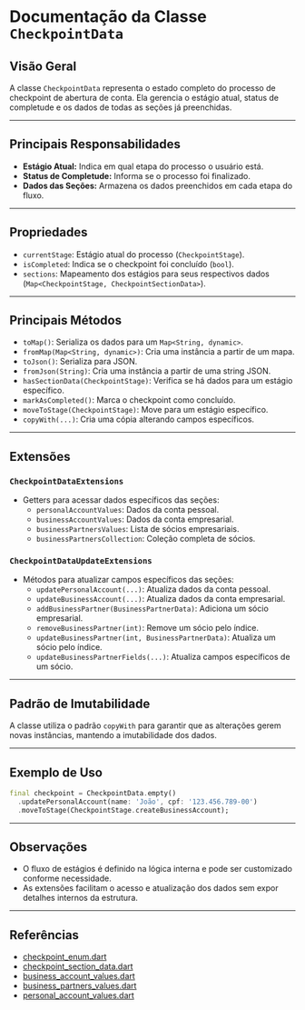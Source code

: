 # Documentação da Classe `CheckpointData`

## Visão Geral
A classe `CheckpointData` representa o estado completo do processo de checkpoint de abertura de conta. Ela gerencia o estágio atual, status de completude e os dados de todas as seções já preenchidas.

---

## Principais Responsabilidades
- **Estágio Atual:** Indica em qual etapa do processo o usuário está.
- **Status de Completude:** Informa se o processo foi finalizado.
- **Dados das Seções:** Armazena os dados preenchidos em cada etapa do fluxo.

---

## Propriedades
- `currentStage`: Estágio atual do processo (`CheckpointStage`).
- `isCompleted`: Indica se o checkpoint foi concluído (`bool`).
- `sections`: Mapeamento dos estágios para seus respectivos dados (`Map<CheckpointStage, CheckpointSectionData>`).

---

## Principais Métodos
- `toMap()`: Serializa os dados para um `Map<String, dynamic>`.
- `fromMap(Map<String, dynamic>)`: Cria uma instância a partir de um mapa.
- `toJson()`: Serializa para JSON.
- `fromJson(String)`: Cria uma instância a partir de uma string JSON.
- `hasSectionData(CheckpointStage)`: Verifica se há dados para um estágio específico.
- `markAsCompleted()`: Marca o checkpoint como concluído.
- `moveToStage(CheckpointStage)`: Move para um estágio específico.
- `copyWith(...)`: Cria uma cópia alterando campos específicos.

---

## Extensões
### `CheckpointDataExtensions`
- Getters para acessar dados específicos das seções:
  - `personalAccountValues`: Dados da conta pessoal.
  - `businessAccountValues`: Dados da conta empresarial.
  - `businessPartnersValues`: Lista de sócios empresariais.
  - `businessPartnersCollection`: Coleção completa de sócios.

### `CheckpointDataUpdateExtensions`
- Métodos para atualizar campos específicos das seções:
  - `updatePersonalAccount(...)`: Atualiza dados da conta pessoal.
  - `updateBusinessAccount(...)`: Atualiza dados da conta empresarial.
  - `addBusinessPartner(BusinessPartnerData)`: Adiciona um sócio empresarial.
  - `removeBusinessPartner(int)`: Remove um sócio pelo índice.
  - `updateBusinessPartner(int, BusinessPartnerData)`: Atualiza um sócio pelo índice.
  - `updateBusinessPartnerFields(...)`: Atualiza campos específicos de um sócio.

---

## Padrão de Imutabilidade
A classe utiliza o padrão `copyWith` para garantir que as alterações gerem novas instâncias, mantendo a imutabilidade dos dados.

---

## Exemplo de Uso
```dart
final checkpoint = CheckpointData.empty()
  .updatePersonalAccount(name: 'João', cpf: '123.456.789-00')
  .moveToStage(CheckpointStage.createBusinessAccount);
```

---

## Observações
- O fluxo de estágios é definido na lógica interna e pode ser customizado conforme necessidade.
- As extensões facilitam o acesso e atualização dos dados sem expor detalhes internos da estrutura.

---

## Referências
- [checkpoint_enum.dart](../../lib/domain/enums/checkpoint_enum.dart)
- [checkpoint_section_data.dart](../../lib/domain/entities/checkpoint/checkpoint_section_data.dart)
- [business_account_values.dart](../../lib/domain/entities/checkpoint/checkpoint_values/business_account_values.dart)
- [business_partners_values.dart](../../lib/domain/entities/checkpoint/checkpoint_values/business_partners_values.dart)
- [personal_account_values.dart](../../lib/domain/entities/checkpoint/checkpoint_values/personal_account_values.dart)
